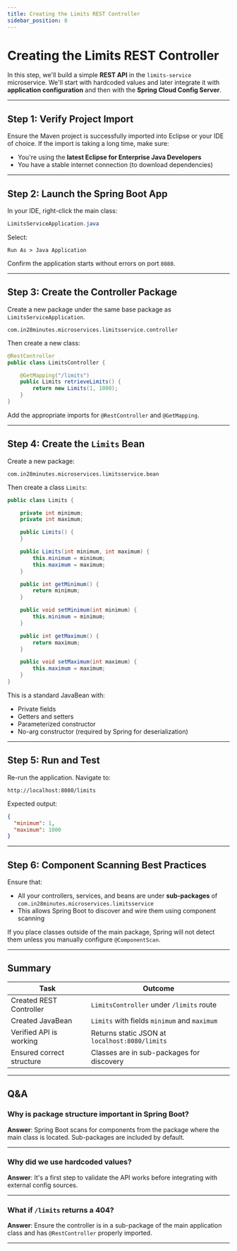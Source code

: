 ```yaml
---
title: Creating the Limits REST Controller
sidebar_position: 8
---
```


# Creating the Limits REST Controller

In this step, we'll build a simple **REST API** in the `limits-service`
microservice. We'll start with hardcoded values and later integrate it with
**application configuration** and then with the **Spring Cloud Config Server**.

---

## Step 1: Verify Project Import

Ensure the Maven project is successfully imported into Eclipse or your IDE of
choice. If the import is taking a long time, make sure:

- You're using the **latest Eclipse for Enterprise Java Developers**
- You have a stable internet connection (to download dependencies)

---

## Step 2: Launch the Spring Boot App

In your IDE, right-click the main class:

```java
LimitsServiceApplication.java
```

Select:

```
Run As > Java Application
```

Confirm the application starts without errors on port `8080`.

---

## Step 3: Create the Controller Package

Create a new package under the same base package as `LimitsServiceApplication`.

```plaintext
com.in28minutes.microservices.limitsservice.controller
```

Then create a new class:

```java
@RestController
public class LimitsController {

    @GetMapping("/limits")
    public Limits retrieveLimits() {
        return new Limits(1, 1000);
    }
}
```

Add the appropriate imports for `@RestController` and `@GetMapping`.

---

## Step 4: Create the `Limits` Bean

Create a new package:

```plaintext
com.in28minutes.microservices.limitsservice.bean
```

Then create a class `Limits`:

```java
public class Limits {

    private int minimum;
    private int maximum;

    public Limits() {
    }

    public Limits(int minimum, int maximum) {
        this.minimum = minimum;
        this.maximum = maximum;
    }

    public int getMinimum() {
        return minimum;
    }

    public void setMinimum(int minimum) {
        this.minimum = minimum;
    }

    public int getMaximum() {
        return maximum;
    }

    public void setMaximum(int maximum) {
        this.maximum = maximum;
    }
}
```

This is a standard JavaBean with:

- Private fields
- Getters and setters
- Parameterized constructor
- No-arg constructor (required by Spring for deserialization)

---

## Step 5: Run and Test

Re-run the application. Navigate to:

```
http://localhost:8080/limits
```

Expected output:

```json
{
  "minimum": 1,
  "maximum": 1000
}
```

---

## Step 6: Component Scanning Best Practices

Ensure that:

- All your controllers, services, and beans are under **sub-packages** of
  `com.in28minutes.microservices.limitsservice`
- This allows Spring Boot to discover and wire them using component scanning

If you place classes outside of the main package, Spring will not detect them
unless you manually configure `@ComponentScan`.

---

## Summary

| Task                      | Outcome                                        |
| ------------------------- | ---------------------------------------------- |
| Created REST Controller   | `LimitsController` under `/limits` route       |
| Created JavaBean          | `Limits` with fields `minimum` and `maximum`   |
| Verified API is working   | Returns static JSON at `localhost:8080/limits` |
| Ensured correct structure | Classes are in sub-packages for discovery      |

---

## Q&A

### Why is package structure important in Spring Boot?

**Answer**: Spring Boot scans for components from the package where the main
class is located. Sub-packages are included by default.

---

### Why did we use hardcoded values?

**Answer**: It's a first step to validate the API works before integrating with
external config sources.

---

### What if `/limits` returns a 404?

**Answer**: Ensure the controller is in a sub-package of the main application
class and has `@RestController` properly imported.

---
